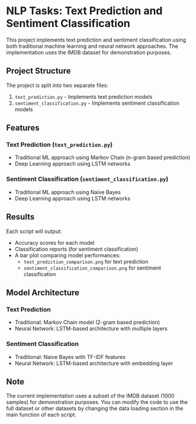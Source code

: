 # NLP Tasks: Text Prediction and Sentiment Classification

This project implements text prediction and sentiment classification using both traditional machine learning and neural network approaches. The implementation uses the IMDB dataset for demonstration purposes.

## Project Structure

The project is split into two separate files:
1. `text_prediction.py` - Implements text prediction models
2. `sentiment_classification.py` - Implements sentiment classification models

## Features

### Text Prediction (`text_prediction.py`)
- Traditional ML approach using Markov Chain (n-gram based prediction)
- Deep Learning approach using LSTM networks

### Sentiment Classification (`sentiment_classification.py`)
- Traditional ML approach using Naive Bayes
- Deep Learning approach using LSTM networks


## Results

Each script will output:
- Accuracy scores for each model
- Classification reports (for sentiment classification)
- A bar plot comparing model performances:
  - `text_prediction_comparison.png` for text prediction
  - `sentiment_classification_comparison.png` for sentiment classification

## Model Architecture

### Text Prediction
- Traditional: Markov Chain model (2-gram based prediction)
- Neural Network: LSTM-based architecture with multiple layers

### Sentiment Classification
- Traditional: Naive Bayes with TF-IDF features
- Neural Network: LSTM-based architecture with embedding layer

## Note

The current implementation uses a subset of the IMDB dataset (1000 samples) for demonstration purposes. You can modify the code to use the full dataset or other datasets by changing the data loading section in the main function of each script. 
